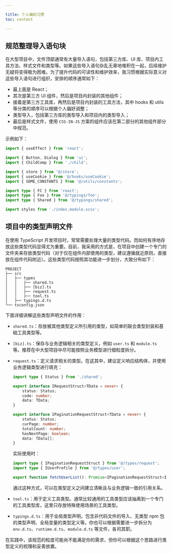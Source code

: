 ```yaml
---

title: 个人编码习惯
toc: content

---
```


## 规范整理导入语句块

在大型项目中，文件顶部通常有大量导入语句，包括第三方库、UI 库、项目内工具方法、样式文件和类型等。如果这些导入语句杂乱无章地堆积在一起，后续维护无疑将变得极为困难。为了提升代码的可读性和维护效率，我习惯根据实际意义对这些导入语句进行组织，安排的顺序通常如下：

- 最上面是 React；
- 其次是第三方 UI 组件，然后是项目内封装的其他组件；
- 接着是第三方工具库，再然后是项目内封装的工具方法，其中 hooks 和 utils 等分类的顺序可以根据个人偏好调整；
- 类型导入，包括第三方库的类型导入和项目内的类型导入；
- 最后是样式文件，使用 `CSS-IN-JS` 方案的组件应该在第二部分的其他组件部分中规范。

示例如下：

```typescript
import { useEffect } from 'react';

import { Button, Dialog } from 'ui';
import { ChildComp } from './child';

import { store } from '@/store';
import { useCookie } from '@/hooks/useCookie';
import { SOME_CONSTANTS } from '@/utils/constants';

import type { FC } from 'react';
import type { Foo } from '@/typings/foo';
import type { Shared } from '@/typings/shared';

import styles from './index.module.scss';
```

## 项目中的类型声明文件

在使用 TypeScript 开发项目时，常常需要处理大量的类型代码。而如何有序地存放这些类型代码显得尤为重要。目前，我采用的方式是，在项目中创建一个专门的文件夹来存放类型代码（对于仅在组件内部使用的类型，建议遵循就近原则，直接放在组件代码附近）。这些类型代码按照其功能进一步划分，大致分布如下：

```text
PROJECT
├── src
│   ├── types
│   │   ├── shared.ts
│   │   ├── [biz].ts
│   │   ├── request.ts
│   │   ├── tool.ts
│   ├── typings.d.ts
└── tsconfig.json
```

下面详细讲解这些类型声明文件的作用：

- `shared.ts`：存放被其他类型定义所引用的类型，如简单的联合类型封装和基础工具类型等。

- `[biz].ts`：保存与业务逻辑相关的类型定义，例如 `user.ts` 和 `module.ts` 等。推荐在中大型项目中尽可能按照业务模型进行细粒度拆分。

- `request.ts`：定义请求相关的类型。在这其中，建议定义响应结构体，并使用业务逻辑类型进行填充：

  ```typescript
  import type { Status } from './shared';

  export interface IRequestStruct<TData = never> {
      status: Status;
      code: number;
      data: TData;
  }

  export interface IPaginationRequestStruct<TData = never> {
      status: Status;
      curPage: number;
      totalCount: number;
      hasNextPage: boolean;
      data: TData[];
  }
  ```

  实际使用时：

  ```typescript
  import type { IPaginationRequestStruct } from '@/types/request';
  import type { IUserProfile } from '@/types/user';

  export function fetchUserList(): Promise<IPaginationRequestStruct<IUserProfile>> {}
  ```

  通过这种方式，可以在类型定义之间建立清晰且与业务逻辑一致的引用关系。

- `tool.ts`：用于定义工具类型。通常比较通用的工具类型应该抽离到一个专门的工具类型库，这里只存放特殊使用场景的工具类型。

- `typings.d.ts`：用于全局类型声明，包含非代码文件的导入、无类型 npm 包的类型声明、全局变量的类型定义等。你也可以根据需要进一步拆分为 `env.d.ts`、`runtime.d.ts`、`module.d.ts` 等文件，各司其职。

在实践中，该规范的粒度可能尚不能满足你的需求，但你可以根据这个思路进行类型定义的梳理和妥善放置。
